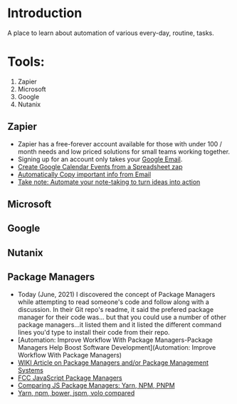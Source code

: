 # Introduction
A place to learn about automation of various every-day, routine, tasks. 

# Tools: 
1.  Zapier
2.  Microsoft 
3.  Google 
4.  Nutanix 

## Zapier 
*  Zapier has a free-forever account available for those with under 100 / month needs and low priced solutions for small teams working together.  
*  Signing up for an account only takes your [Google Email](https://zapier.com/sign-up/).
*  [Create Google Calendar Events from a Spreadsheet zap](https://zapier.com/blog/how-to-create-calendar-events-from-spreadsheet-tutorial/)
*  [Automatically Copy important info from Email](https://zapier.com/blog/email-parser-guide/)
*  [Take note: Automate your note-taking to turn ideas into action](https://zapier.com/blog/automate-note-taking/)


## Microsoft 

## Google 

## Nutanix 

## Package Managers 
* Today (June, 2021) I discovered the concept of Package Managers while attempting to read someone's code and follow along with a discussion.  In their Git repo's readme, it said the prefered package manager for their code was... but that you could use a number of other package managers...it listed them and it listed the different command lines you'd type to install their code from their repo.  
* [Automation: Improve Workflow With Package Managers-Package Managers Help Boost Software Development](Automation: Improve Workflow With Package Managers)
* [WIKI Article on Package Managers and/or Package Management Systems](https://en.wikipedia.org/wiki/Package_manager)
* [FCC JavaScript Package Managers](https://www.freecodecamp.org/news/javascript-package-managers-101-9afd926add0a/)
* [Comparing JS Package Managers: Yarn, NPM, PNPM](https://blog.logrocket.com/javascript-package-managers-compared/)
* [Yarn, npm, bower, jspm, volo compared](https://www.dunebook.com/best-javascript-package-managers/)
